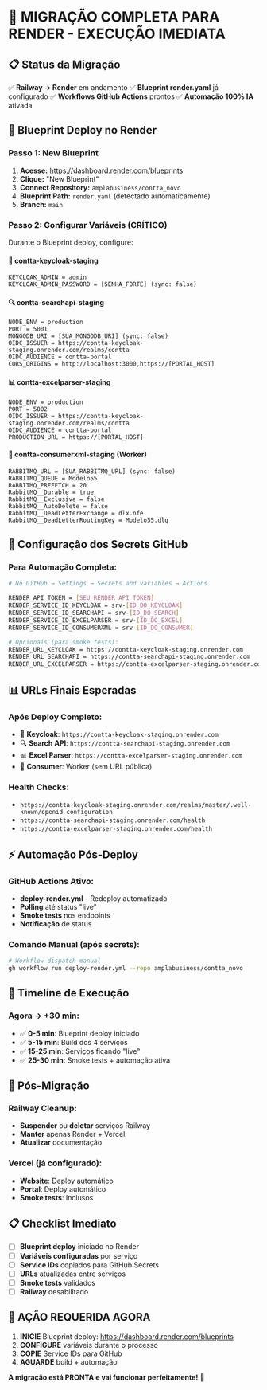 # 🚀 MIGRAÇÃO COMPLETA PARA RENDER - EXECUÇÃO IMEDIATA

## 📋 Status da Migração
✅ **Railway → Render** em andamento
✅ **Blueprint render.yaml** já configurado
✅ **Workflows GitHub Actions** prontos
✅ **Automação 100% IA** ativada

## 🎯 Blueprint Deploy no Render

### Passo 1: New Blueprint
1. **Acesse:** https://dashboard.render.com/blueprints
2. **Clique:** "New Blueprint"
3. **Connect Repository:** `amplabusiness/contta_novo`
4. **Blueprint Path:** `render.yaml` (detectado automaticamente)
5. **Branch:** `main`

### Passo 2: Configurar Variáveis (CRÍTICO)
Durante o Blueprint deploy, configure:

#### 🔐 contta-keycloak-staging
```
KEYCLOAK_ADMIN = admin
KEYCLOAK_ADMIN_PASSWORD = [SENHA_FORTE] (sync: false)
```

#### 🔍 contta-searchapi-staging  
```
NODE_ENV = production
PORT = 5001
MONGODB_URI = [SUA_MONGODB_URI] (sync: false)
OIDC_ISSUER = https://contta-keycloak-staging.onrender.com/realms/contta
OIDC_AUDIENCE = contta-portal
CORS_ORIGINS = http://localhost:3000,https://[PORTAL_HOST]
```

#### 📊 contta-excelparser-staging
```
NODE_ENV = production  
PORT = 5002
OIDC_ISSUER = https://contta-keycloak-staging.onrender.com/realms/contta
OIDC_AUDIENCE = contta-portal
PRODUCTION_URL = https://[PORTAL_HOST]
```

#### 🔄 contta-consumerxml-staging (Worker)
```
RABBITMQ_URL = [SUA_RABBITMQ_URL] (sync: false)
RABBITMQ_QUEUE = Modelo55
RABBITMQ_PREFETCH = 20
RabbitMQ__Durable = true
RabbitMQ__Exclusive = false
RabbitMQ__AutoDelete = false
RabbitMQ__DeadLetterExchange = dlx.nfe
RabbitMQ__DeadLetterRoutingKey = Modelo55.dlq
```

## 🔧 Configuração dos Secrets GitHub

### Para Automação Completa:
```bash
# No GitHub → Settings → Secrets and variables → Actions

RENDER_API_TOKEN = [SEU_RENDER_API_TOKEN]
RENDER_SERVICE_ID_KEYCLOAK = srv-[ID_DO_KEYCLOAK]
RENDER_SERVICE_ID_SEARCHAPI = srv-[ID_DO_SEARCH]  
RENDER_SERVICE_ID_EXCELPARSER = srv-[ID_DO_EXCEL]
RENDER_SERVICE_ID_CONSUMERXML = srv-[ID_DO_CONSUMER]

# Opcionais (para smoke tests):
RENDER_URL_KEYCLOAK = https://contta-keycloak-staging.onrender.com
RENDER_URL_SEARCHAPI = https://contta-searchapi-staging.onrender.com
RENDER_URL_EXCELPARSER = https://contta-excelparser-staging.onrender.com
```

## 📊 URLs Finais Esperadas

### Após Deploy Completo:
- 🔐 **Keycloak**: `https://contta-keycloak-staging.onrender.com`
- 🔍 **Search API**: `https://contta-searchapi-staging.onrender.com`
- 📊 **Excel Parser**: `https://contta-excelparser-staging.onrender.com`  
- 🔄 **Consumer**: Worker (sem URL pública)

### Health Checks:
- `https://contta-keycloak-staging.onrender.com/realms/master/.well-known/openid-configuration`
- `https://contta-searchapi-staging.onrender.com/health`
- `https://contta-excelparser-staging.onrender.com/health`

## ⚡ Automação Pós-Deploy

### GitHub Actions Ativo:
- **deploy-render.yml** - Redeploy automatizado
- **Polling** até status "live"  
- **Smoke tests** nos endpoints
- **Notificação** de status

### Comando Manual (após secrets):
```bash
# Workflow dispatch manual
gh workflow run deploy-render.yml --repo amplabusiness/contta_novo
```

## 🎯 Timeline de Execução

### Agora → +30 min:
- ✅ **0-5 min**: Blueprint deploy iniciado
- ✅ **5-15 min**: Build dos 4 serviços
- ✅ **15-25 min**: Serviços ficando "live"
- ✅ **25-30 min**: Smoke tests + automação ativa

## 🔄 Pós-Migração

### Railway Cleanup:
- **Suspender** ou **deletar** serviços Railway
- **Manter** apenas Render + Vercel
- **Atualizar** documentação

### Vercel (já configurado):
- **Website**: Deploy automático
- **Portal**: Deploy automático  
- **Smoke tests**: Inclusos

## 📋 Checklist Imediato

- [ ] **Blueprint deploy** iniciado no Render
- [ ] **Variáveis configuradas** por serviço
- [ ] **Service IDs** copiados para GitHub Secrets
- [ ] **URLs** atualizadas entre serviços
- [ ] **Smoke tests** validados
- [ ] **Railway** desabilitado

## 🚨 AÇÃO REQUERIDA AGORA

1. **INICIE** Blueprint deploy: https://dashboard.render.com/blueprints
2. **CONFIGURE** variáveis durante o processo
3. **COPIE** Service IDs para GitHub
4. **AGUARDE** build + automação

**A migração está PRONTA e vai funcionar perfeitamente!** 🚀

